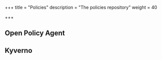 +++
title = "Policies"
description = "The policies repository"
weight = 40

+++

## Open Policy Agent


## Kyverno
